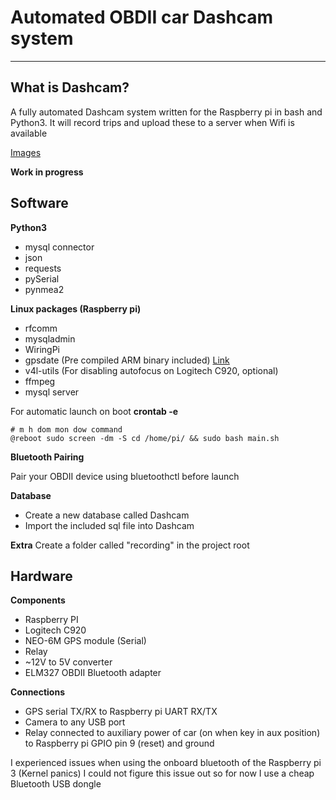 # Automated OBDII car Dashcam system

----
## What is Dashcam?
A fully automated Dashcam system written for the Raspberry pi in bash and Python3. It will record trips and upload these to a server when Wifi is available

[Images](https://imgur.com/a/HetpOQ9)

**Work in progress**

## Software
**Python3**

* mysql connector
* json
* requests
* pySerial
* pynmea2

**Linux packages (Raspberry pi)**

* rfcomm
* mysqladmin
* WiringPi
* gpsdate (Pre compiled ARM binary included) [Link](https://github.com/adamheinrich/gpsdate)
* v4l-utils (For disabling autofocus on Logitech C920, optional)
* ffmpeg
* mysql server

For automatic launch on boot **crontab -e**

    # m h dom mon dow command 
    @reboot sudo screen -dm -S cd /home/pi/ && sudo bash main.sh

**Bluetooth Pairing**

Pair your OBDII device using bluetoothctl before launch

**Database**

* Create a new database called Dashcam
* Import the included sql file into Dashcam

**Extra**
Create a folder called "recording" in the project root

## Hardware
**Components**

* Raspberry PI
* Logitech C920
* NEO-6M GPS module (Serial)
* Relay
* ~12V to 5V converter
* ELM327 OBDII Bluetooth adapter

**Connections**

* GPS serial TX/RX to Raspberry pi UART RX/TX
* Camera to any USB port
* Relay connected to auxiliary power of car (on when key in aux position) to Raspberry pi GPIO pin 9 (reset) and ground

I experienced issues when using the onboard bluetooth of the Raspberry pi 3 (Kernel panics) I could not figure this issue out so for now I use a cheap Bluetooth USB dongle

